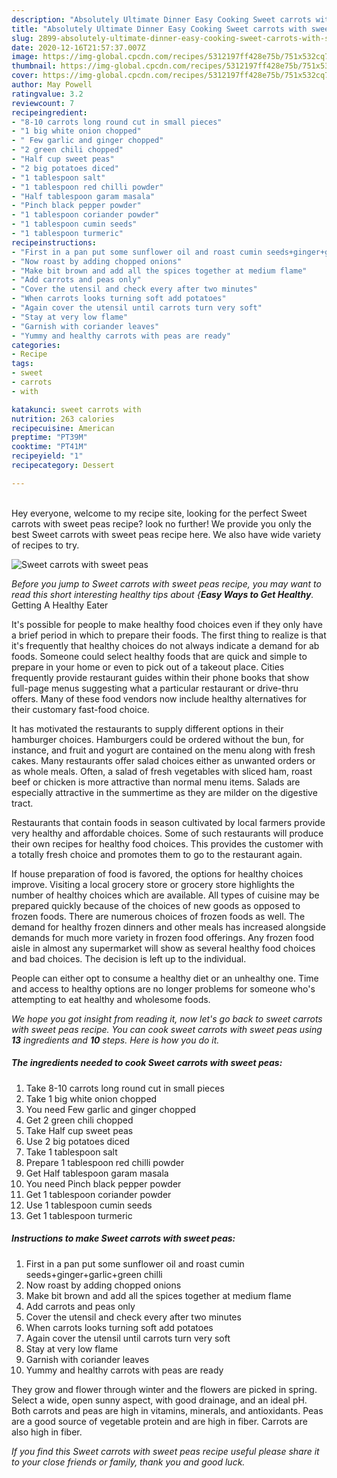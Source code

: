 ```yaml
---
description: "Absolutely Ultimate Dinner Easy Cooking Sweet carrots with sweet peas"
title: "Absolutely Ultimate Dinner Easy Cooking Sweet carrots with sweet peas"
slug: 2899-absolutely-ultimate-dinner-easy-cooking-sweet-carrots-with-sweet-peas
date: 2020-12-16T21:57:37.007Z
image: https://img-global.cpcdn.com/recipes/5312197ff428e75b/751x532cq70/sweet-carrots-with-sweet-peas-recipe-main-photo.jpg
thumbnail: https://img-global.cpcdn.com/recipes/5312197ff428e75b/751x532cq70/sweet-carrots-with-sweet-peas-recipe-main-photo.jpg
cover: https://img-global.cpcdn.com/recipes/5312197ff428e75b/751x532cq70/sweet-carrots-with-sweet-peas-recipe-main-photo.jpg
author: May Powell
ratingvalue: 3.2
reviewcount: 7
recipeingredient:
- "8-10 carrots long round cut in small pieces"
- "1 big white onion chopped"
- " Few garlic and ginger chopped"
- "2 green chili chopped"
- "Half cup sweet peas"
- "2 big potatoes diced"
- "1 tablespoon salt"
- "1 tablespoon red chilli powder"
- "Half tablespoon garam masala"
- "Pinch black pepper powder"
- "1 tablespoon coriander powder"
- "1 tablespoon cumin seeds"
- "1 tablespoon turmeric"
recipeinstructions:
- "First in a pan put some sunflower oil and roast cumin seeds+ginger+garlic+green chilli"
- "Now roast by adding chopped onions"
- "Make bit brown and add all the spices together at medium flame"
- "Add carrots and peas only"
- "Cover the utensil and check every after two minutes"
- "When carrots looks turning soft add potatoes"
- "Again cover the utensil until carrots turn very soft"
- "Stay at very low flame"
- "Garnish with coriander leaves"
- "Yummy and healthy carrots with peas are ready"
categories:
- Recipe
tags:
- sweet
- carrots
- with

katakunci: sweet carrots with 
nutrition: 263 calories
recipecuisine: American
preptime: "PT39M"
cooktime: "PT41M"
recipeyield: "1"
recipecategory: Dessert

---
```

<br>
Hey everyone, welcome to my recipe site, looking for the perfect Sweet carrots with sweet peas recipe? look no further! We provide you only the best Sweet carrots with sweet peas recipe here. We also have wide variety of recipes to try.
<br>


![Sweet carrots with sweet peas](https://img-global.cpcdn.com/recipes/5312197ff428e75b/751x532cq70/sweet-carrots-with-sweet-peas-recipe-main-photo.jpg)

<i>Before you jump to Sweet carrots with sweet peas recipe, you may want to read this short interesting healthy tips about {<strong>Easy Ways to Get Healthy</strong>.</i>
Getting A Healthy Eater

It's possible for people to make healthy food choices even if they only have a brief period in which to prepare their foods. The first thing to realize is that it's frequently that healthy choices do not always indicate a demand for ab foods. Someone could select healthy foods that are quick and simple to prepare in your home or even to pick out of a takeout place. Cities frequently provide restaurant guides within their phone books that show full-page menus suggesting what a particular restaurant or drive-thru offers. Many of these food vendors now include healthy alternatives for their customary fast-food choice.

 It has motivated the restaurants to supply different options in their hamburger choices. Hamburgers could be ordered without the bun, for instance, and fruit and yogurt are contained on the menu along with fresh cakes. Many restaurants offer salad choices either as unwanted orders or as whole meals. Often, a salad of fresh vegetables with sliced ham, roast beef or chicken is more attractive than normal menu items.  Salads are especially attractive in the summertime as they are milder on the digestive tract.

Restaurants that contain foods in season cultivated by local farmers provide very healthy and affordable choices. Some of such restaurants will produce their own recipes for healthy food choices.  This provides the customer with a totally fresh choice and promotes them to go to the restaurant again.

If house preparation of food is favored, the options for healthy choices improve. Visiting a local grocery store or grocery store highlights the number of healthy choices which are available.  All types of cuisine may be prepared quickly because of the choices of new goods as opposed to frozen foods. There are numerous choices of frozen foods as well. The demand for healthy frozen dinners and other meals has increased alongside demands for much more variety in frozen food offerings. Any frozen food aisle in almost any supermarket will show as several healthy food choices and bad choices. The decision is left up to the individual.

People can either opt to consume a healthy diet or an unhealthy one. Time and access to healthy options are no longer problems for someone who's attempting to eat healthy and wholesome foods.


<i>We hope you got insight from reading it, now let's go back to sweet carrots with sweet peas recipe. You can cook sweet carrots with sweet peas using <strong>13</strong> ingredients and <strong>10</strong> steps. Here is how you do it.
</i>

##### The ingredients needed to cook Sweet carrots with sweet peas:

1. Take 8-10 carrots long round cut in small pieces
1. Take 1 big white onion chopped
1. You need  Few garlic and ginger chopped
1. Get 2 green chili chopped
1. Take Half cup sweet peas
1. Use 2 big potatoes diced
1. Take 1 tablespoon salt
1. Prepare 1 tablespoon red chilli powder
1. Get Half tablespoon garam masala
1. You need Pinch black pepper powder
1. Get 1 tablespoon coriander powder
1. Use 1 tablespoon cumin seeds
1. Get 1 tablespoon turmeric


##### Instructions to make Sweet carrots with sweet peas:

1. First in a pan put some sunflower oil and roast cumin seeds+ginger+garlic+green chilli
1. Now roast by adding chopped onions
1. Make bit brown and add all the spices together at medium flame
1. Add carrots and peas only
1. Cover the utensil and check every after two minutes
1. When carrots looks turning soft add potatoes
1. Again cover the utensil until carrots turn very soft
1. Stay at very low flame
1. Garnish with coriander leaves
1. Yummy and healthy carrots with peas are ready


They grow and flower through winter and the flowers are picked in spring. Select a wide, open sunny aspect, with good drainage, and an ideal pH. Both carrots and peas are high in vitamins, minerals, and antioxidants. Peas are a good source of vegetable protein and are high in fiber. Carrots are also high in fiber. 

<i>If you find this Sweet carrots with sweet peas recipe useful please share it to your close friends or family, thank you and good luck.</i>
